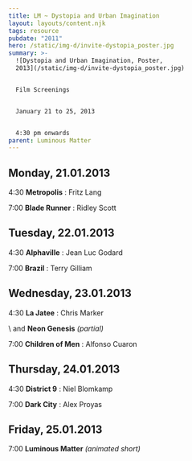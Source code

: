 ```yaml
---
title: LM ~ Dystopia and Urban Imagination
layout: layouts/content.njk
tags: resource
pubdate: "2011"
hero: /static/img-d/invite-dystopia_poster.jpg
summary: >-
  ![Dystopia and Urban Imagination, Poster,
  2013](/static/img-d/invite-dystopia_poster.jpg)


  Film Screenings


  January 21 to 25, 2013


  4:30 pm onwards
parent: Luminous Matter
---
```

## Monday, 21.01.2013

4:30 **Metropolis** : Fritz Lang

7:00 **Blade Runner** : Ridley Scott

## Tuesday, 22.01.2013

4:30 **Alphaville** : Jean Luc Godard

7:00 **Brazil** : Terry Gilliam

## Wednesday, 23.01.2013

4:30 **La Jatee** : Chris Marker

\    and **Neon Genesis** _(partial)_

7:00 **Children of Men** : Alfonso Cuaron

## Thursday, 24.01.2013

4:30 **District 9** : Niel Blomkamp

7:00 **Dark City** : Alex Proyas

## Friday, 25.01.2013

7:00 **Luminous Matter** _(animated short)_
